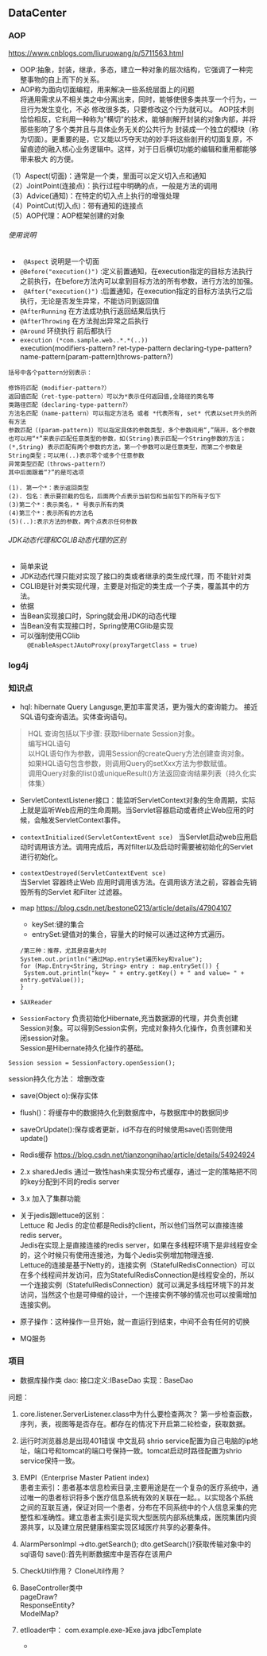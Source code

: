 ## DataCenter


### AOP

https://www.cnblogs.com/liuruowang/p/5711563.html
- OOP:抽象，封装，继承，多态，建立一种对象的层次结构，它强调了一种完整事物的自上而下的关系。  
- AOP称为面向切面编程，用来解决一些系统层面上的问题    
将通用需求从不相关类之中分离出来，同时，能够使很多类共享一个行为，一旦行为发生变化，不必
修改很多类，只要修改这个行为就可以。
AOP技术则恰恰相反，它利用一种称为"横切"的技术，能够剖解开封装的对象内部，并将那些影响了多个类并且与具体业务无关的公共行为 封装成一个独立的模块（称
为切面）。更重要的是，它又能以巧夺天功的妙手将这些剖开的切面复原，不留痕迹的融入核心业务逻辑中。这样，对于日后横切功能的编辑和重用都能够带来极大
的方便。

（1）Aspect(切面)：通常是一个类，里面可以定义切入点和通知           
（2）JointPoint(连接点)：执行过程中明确的点，一般是方法的调用  
（3）Advice(通知)：在特定的切入点上执行的增强处理  
（4）PointCut(切入点)：带有通知的连接点  
（5）AOP代理：AOP框架创建的对象  

  ###### 使用说明
 - ` @Aspect` 说明是一个切面  
 - `@Before("execution()")` :定义前置通知，在execution指定的目标方法执行之前执行，在before方法内可以拿到目标方法的所有参数，进行方法的加强。  
 - ` @After("execution()")` :后置通知，在execution指定的目标方法执行之后执行，无论是否发生异常，不能访问到返回值
 - `@AfterRunning` 在方法成功执行返回结果后执行
 - `@AfterThrowing` 在方法抛出异常之后执行
 - `@Around` 环绕执行 前后都执行
 - `execution (*com.sample.web..*.*(..))    `  
  execution(modifiers-pattern? ret-type-pattern declaring-type-pattern? name-pattern(param-pattern)throws-pattern?)

 ```
 括号中各个pattern分别表示：

 修饰符匹配（modifier-pattern?）
 返回值匹配（ret-type-pattern）可以为*表示任何返回值,全路径的类名等
 类路径匹配（declaring-type-pattern?）
 方法名匹配（name-pattern）可以指定方法名 或者 *代表所有, set* 代表以set开头的所有方法
 参数匹配（(param-pattern)）可以指定具体的参数类型，多个参数间用“,”隔开，各个参数也可以用“*”来表示匹配任意类型的参数，如(String)表示匹配一个String参数的方法；(*,String) 表示匹配有两个参数的方法，第一个参数可以是任意类型，而第二个参数是String类型；可以用(..)表示零个或多个任意参数
 异常类型匹配（throws-pattern?）
 其中后面跟着“?”的是可选项

 (1). 第一个*：表示返回类型  
 (2). 包名：表示要拦截的包名，后面两个点表示当前包和当前包下的所有子包下  
 (3)第二个*：表示类名，* 号表示所有的类  
 (4)第三个*：表示所有的方法名  
 (5)(..):表示方法的参数，两个点表示任何参数
```

###### JDK动态代理和CGLIB动态代理的区别
- 简单来说
 - JDK动态代理只能对实现了接口的类或者继承的类生成代理，而  不能针对类
 - CGLIB是针对类实现代理，主要是对指定的类生成一个子类，覆盖其中的方法。
- 依据  
 - 当Bean实现接口时，Spring就会用JDK的动态代理  
 - 当Bean没有实现接口时，Spring使用CGlib是实现  
 - 可以强制使用CGlib    
`  @EnableAspectJAutoProxy(proxyTargetClass = true)`



### log4j



### 知识点

- hql: hibernate Query Langusge,更加丰富灵活，更为强大的查询能力。
接近SQL语句查询语法。实体查询语句。

 > HQL 查询包括以下步骤:
获取Hibernate Session对象。  
编写HQL语句  
以HQL语句作为参数，调用Session的createQuery方法创建查询对象。  
如果HQL语句包含参数，则调用Query的setXxx方法为参数赋值。  
调用Query对象的list()或uniqueResult()方法返回查询结果列表（持久化实体集）

- ServletContextListener接口：能监听ServletContext对象的生命周期，实际上就是监听Web应用的生命周期。当Servlet容器启动或者终止Web应用的时候，会触发ServletContext事件。  
 - `contextInitialized(ServletContextEvent sce) `
   当Servlet启动web应用启动时调用该方法。调用完成后，再对filter以及启动时需要被初始化的Servlet进行初始化。
 - `contextDestroyed(ServletContextEvent sce)`  
   当Servlet 容器终止Web 应用时调用该方法。在调用该方法之前，容器会先销毁所有的Servlet 和Filter 过滤器。
- map
https://blog.csdn.net/bestone0213/article/details/47904107
  - keySet:键的集合
  - entrySet:键值对的集合，容量大的时候可以通过这种方式遍历。
  ```
  /第三种：推荐，尤其是容量大时
  System.out.println("通过Map.entrySet遍历key和value");
  for (Map.Entry<String, String> entry : map.entrySet()) {
   System.out.println("key= " + entry.getKey() + " and value= " + entry.getValue());
  }
  ```

- `SAXReader`

- `SessionFactory`
负责初始化Hibernate,充当数据源的代理，并负责创建Session对象。可以得到Session实例，完成对象持久化操作，负责创建和关闭session对象。  
Session是Hibernate持久化操作的基础。  
```
Session session = SessionFactory.openSession();
```
session持久化方法：
增删改查
 - save(Object o):保存实体
 - flush()：将缓存中的数据持久化到数据库中，与数据库中的数据同步   
 - saveOrUpdate():保存或者更新，id不存在的时候使用save()否则使用update()

- Redis缓存
https://blog.csdn.net/tianzongnihao/article/details/54924924
 - 2.x sharedJedis 通过一致性hash来实现分布式缓存，通过一定的策略把不同的key分配到不同的redis server
 - 3.x 加入了集群功能
 - 关于jedis跟lettuce的区别：  
  Lettuce 和 Jedis 的定位都是Redis的client，所以他们当然可以直接连接redis server。  
  Jedis在实现上是直接连接的redis server，如果在多线程环境下是非线程安全的，这个时候只有使用连接池，为每个Jedis实例增加物理连接.  
  Lettuce的连接是基于Netty的，连接实例（StatefulRedisConnection）可以在多个线程间并发访问，应为StatefulRedisConnection是线程安全的，所以一个连接实例（StatefulRedisConnection）就可以满足多线程环境下的并发访问，当然这个也是可伸缩的设计，一个连接实例不够的情况也可以按需增加连接实例。

- 原子操作：这种操作一旦开始，就一直运行到结束，中间不会有任何的切换

- MQ服务




### 项目
- 数据库操作类
dao:
接口定义:IBaseDao
实现：BaseDao


问题：
1. core.listener.ServerListener.class中为什么要检查两次？
第一步检查函数，序列，表，视图等是否存在。都存在的情况下开启第二轮检查，获取数据。
2. 运行时浏览器总是出现401错误 中文乱码
shrio service配置为自己电脑的ip地址，端口号和tomcat的端口号保持一致。tomcat启动时路径配置为shrio service保持一致。
3. EMPI（Enterprise Master Patient index)  
 患者主索引：患者基本信息检索目录,主要用途是在一个复杂的医疗系统中，通过唯一的患者标识将多个医疗信息系统有效的关联在一起。。以实现各个系统之间的互联互通，保证对同一个患者，分布在不同系统中的个人信息采集的完整性和准确性。建立患者主索引是实现大型医院内部系统集成，医院集团内资源共享，以及建立居民健康档案实现区域医疗共享的必要条件。
4. AlarmPersonImpl ->dto.getSearch();
 dto.getSearch()?获取传输对象中的sql语句
save():首先判断数据库中是否存在该用户

5. CheckUtil作用？
   CloneUtil作用？

6. BaseController类中  
   pageDraw?  
   ResponseEntity?  
   ModelMap?
7. etlloader中：
com.example.exe-》Exe.java
jdbcTemplate



   -
